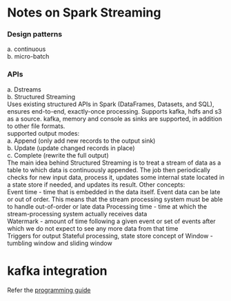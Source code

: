 # Notes on Spark Streaming
### Design patterns
a. continuous  
b. micro-batch

### APIs
a. Dstreams  
b. Structured Streaming  
Uses existing structured APIs in Spark (DataFrames, Datasets, and SQL), ensures end-to-end, exactly-once processing. Supports kafka, hdfs and s3 as a source. kafka, memory and console as sinks are supported, in addition to other file formats.  
supported output modes:  
    a. Append (only add new records to the output sink)  
    b. Update (update changed records in place)  
    c. Complete (rewrite the full output)  
The main idea behind Structured Streaming is to treat a stream of data as a table to which data is continuously appended. The job then periodically checks for new input data, process it, updates some internal state located in a state store if needed, and updates its result. 
Other concepts:  
Event time - time that is embedded in the data itself. Event data can be late or out of order. This means that the stream processing system must be able to handle out-of-order or late data
Processing time - time at which the stream-processing system actually receives data  
Watermark - amount of time following a given event or set of events after which we do not expect to see any more data from that time  
Triggers for output
Stateful processing, state store
concept of Window - tumbling window and sliding window

# kafka integration
Refer the [programming guide](https://spark.apache.org/docs/latest/structured-streaming-kafka-integration.html)
